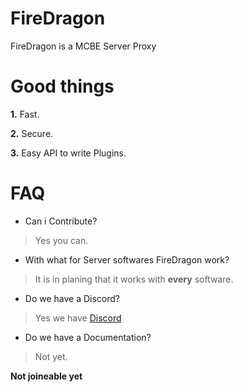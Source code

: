 # FireDragon
FireDragon is a MCBE Server Proxy

# Good things
**1.** Fast.

**2.** Secure.

**3.** Easy API to write Plugins.

# FAQ
- Can i Contribute?
> Yes you can.

- With what for Server softwares FireDragon work?
> It is in planing that it works with **every** software.

- Do we have a Discord?
> Yes we have [Discord](https://discord.gg/ScSsnwQ4kW)

- Do we have a Documentation?
> Not yet.

**Not joineable yet**
